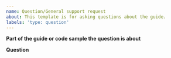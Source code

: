 ```yaml
---
name: Question/General support request
about: This template is for asking questions about the guide. 
labels: 'type: question'
---
```


<!--
**If you have any questions about the discord.js library usage, please ask them in the Discord Server instead.**
https://discord.gg/bRCvFy9 
-->

**Part of the guide or code sample the question is about**
<!-- URL or path to the file or section in question. If none please select "feature request" instead. -->

**Question**
<!-- Your question about the referenced part of the guide. -->
